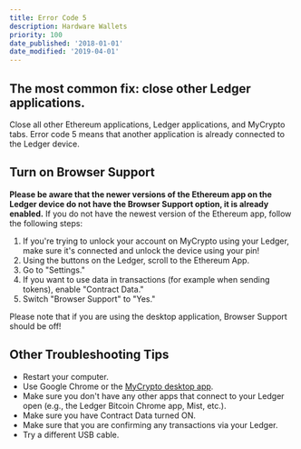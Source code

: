 ```yaml
---
title: Error Code 5
description: Hardware Wallets
priority: 100
date_published: '2018-01-01'
date_modified: '2019-04-01'
---
```


## The most common fix: close other Ledger applications.

Close all other Ethereum applications, Ledger applications, and MyCrypto tabs. Error code 5 means that another application is already connected to the Ledger device.

## Turn on Browser Support

**Please be aware that the newer versions of the Ethereum app on the Ledger device do not have the Browser Support option, it is already enabled.** If you do not have the newest version of the Ethereum app, follow the following steps:

1. If you're trying to unlock your account on MyCrypto using your Ledger, make sure it's connected and unlock the device using your pin!
2. Using the buttons on the Ledger, scroll to the Ethereum App.
3. Go to "Settings."
4. If you want to use data in transactions (for example when sending tokens), enable "Contract Data."
5. Switch "Browser Support" to "Yes."

Please note that if you are using the desktop application, Browser Support should be off!

## Other Troubleshooting Tips

* Restart your computer.
* Use Google Chrome or the [MyCrypto desktop app](https://download.mycrypto.com/).
* Make sure you don't have any other apps that connect to your Ledger open (e.g., the Ledger Bitcoin Chrome app, Mist, etc.).
* Make sure you have Contract Data turned ON.
* Make sure that you are confirming any transactions via your Ledger.
* Try a different USB cable.
